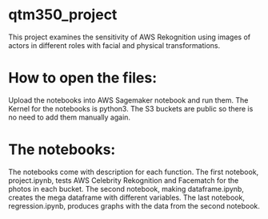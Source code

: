 # qtm350_project
This project examines the sensitivity of AWS Rekognition using images of actors in different roles with facial and physical transformations.

# How to open the files:
Upload the notebooks into AWS Sagemaker notebook and run them. The Kernel for the notebooks is python3. The S3 buckets are public so there is no need to add them manually again.

# The notebooks:
The notebooks come with description for each function. The first notebook, project.ipynb, tests AWS Celebrity Rekognition and Facematch for the photos in each bucket. The second notebook, making dataframe.ipynb, creates the mega dataframe with different variables. The last notebook, regression.ipynb, produces graphs with the data from the second notebook.  
